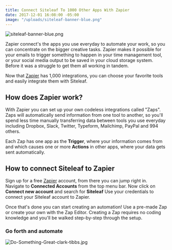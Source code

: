 ```yaml
---
title: Connect Siteleaf To 1000 Other Apps With Zapier
date: 2017-12-01 16:08:00 -05:00
image: "/uploads/siteleaf-banner-blue.png"
---
```


![siteleaf-banner-blue.png](/uploads/siteleaf-banner-blue.png)

Zapier connect's the apps you use everyday to automate your work, so you can concentrate on the bigger creative tasks. Zapier makes it possible for your emails to trigger something to happen in your time management tool, or your social media output to be saved in your cloud storage system. Before it was a struggle to get them all working in tandem. 

Now that [Zapier](https://zapier.com/zapbook/Siteleaf/) has 1,000 integrations, you can choose your favorite tools and easily integrate them with Siteleaf.

## How does Zapier work?
With Zapier you can set up your own codeless integrations called "Zaps". Zaps will automatically send information from one tool to another, so you'll spend less time manually transferring data between tools you use everyday including Dropbox, Slack, Twitter, Typeform, Mailchimp, PayPal and 994 others.

Each Zap has one app as the **Trigger**, where your information comes from and which causes one or more **Actions** in other apps, where your data gets sent automatically. 

## How to connect Siteleaf to Zapier
Sign up for a free [Zapier](https://zapier.com/zapbook/Siteleaf) account, from there you can jump right in. 
Navigate to **Connected Accounts** from the top menu bar. Now click on **Connect new account** and search for **Siteleaf** Use your credentials to connect your Siteleaf account to Zapier.

Once that's done you can start creating an automation! Use a pre-made Zap or create your own with the Zap Editor. Creating a Zap requires no coding knowledge and you'll be walked step-by-step through the setup. 

### Go forth and automate
![Do-Something-Great-clark-tibbs.jpg](/uploads/Do-Something-Great-clark-tibbs.jpg)